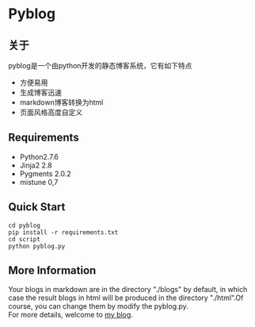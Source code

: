 # Pyblog
## 关于
pyblog是一个由python开发的静态博客系统，它有如下特点
 - 方便易用
 - 生成博客迅速
 - markdown博客转换为html
 - 页面风格高度自定义
 
## Requirements
 - Python2.7.6
 - Jinja2 2.8
 - Pygments 2.0.2
 - mistune 0,7
 
## Quick Start
    cd pyblog
    pip install -r requirements.txt
    cd script
    python pyblog.py

## More Information
Your blogs in markdown are in the directory "./blogs" by default, in which case the result blogs in html
 will be produced in the directory "./html".Of course, you can change them by modify the pyblog.py.    
 For more details, welcome to [my blog](http://genialwang.com/html/python/py-1.html).

